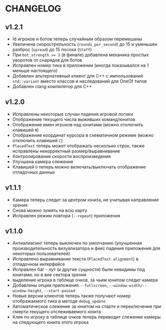# CHANGELOG

## v1.2.1

- Id игроков и ботов теперь случайным образом перемешаны
- Увеличена скорострельность (`rounds_per_second`) до 15 и уменьшен разброс (`spread`) до 15 посоха (`Staff`)
- При `bot_strength >= 3` (в финале) добавлена механика простых уворотов от снарядов для ботов
- Исправлен номер тика в приложении (иногда показывался на 1 меньше настоящего)
- Добавлен альтернативный клиент для C++ с импользований `std::variant` вместо классов и наследований для OneOf типов
- Добавлен clang компилятор для C++

## v1.2.0

- Исправлены некоторые случаи падения игровой логики
- Отображение текущего числа выживших команд/юнитов
- Отображение имен игроков над юнитами (можно отключить клавишей `N`)
- Отображение координат курсора в схематичном режиме (можно отключить клавишей `C`)
- `PlacedText` теперь может отображать несколько строк, также исправлены некорректный размер/выравнивание
- Контролирование скорости воспроизведения
- Улучшена камера слежения
- Клавишей `U` теперь можно включать/выключать отображение отладочных данных

## v1.1.1

- Камера теперь следит за центром юнита, не учитывая направление зрения
- Снова можно зумить на всю карту
- Исправлен режим повтора (`--repeat`) приложения

## v1.1.0

- Антиалиасинг теперь выключен по умолчанию (улучшенная производительность визуализатора и фикс падения приложения для некоторых пользователей)
- Исправлено выравнивание текста (`PlacedText.alignment`) в отладочном интерфейсе
- Исправлен баг - лут (и другие сущности) были невидимы под юнитами, но в вне сектора зрения
- выделение игрока в таблице очков, за чьим юнитом следит камера
- Добавлены опции приложения `--fullscreen`, `--window-width/--window-height`, `--start-paused`
- Новые версии клиентов теперь также получают номер отображаемого тика в методе `debug_update`
- Автоматическое слежение за юнитом на старте и переключение при смерти текущего отслеживаемого юнита
- Клик по игроку в таблице очков теперь переводит слежение камеры на следующего юнита этого игрока

